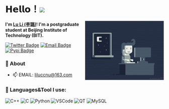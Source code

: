 
# 𝗛𝗲𝗹𝗹𝗼！<img src="https://user-images.githubusercontent.com/5679180/79618120-0daffb80-80be-11ea-819e-d2b0fa904d07.gif" width="27px"> 

<img align="right" width="250px" src="https://raw.githubusercontent.com/yaronzz/yaronzz/master/res/1.gif" />

**I'm [Lu Li (李璐)](https://github.com/lilubit)! I'm a postgraduate student at Beijing Institute of Technology (BIT).**

[![Twitter Badge](https://img.shields.io/badge/-Twitter-1da1f2?style=for-the-badge&logo=twitter&logoColor=white)](https://twitter.com/Yaronzz)
[![Email Badge](https://img.shields.io/badge/-GMAIL-D14836?style=for-the-badge&logo=gmail&logoColor=white)](mailto:liluccnu@163.com)
[![Pypi Badge](https://img.shields.io/badge/PyPI-3775a9.svg?style=for-the-badge&logo=pypi&logoColor=white)](https://pypi.org/user/yaronh/)

### 🍜 About

- 📫 EMAIL: liluccnu@163.com

### 🌱 Languages&Tool I use: 
![C++](https://img.shields.io/badge/C++-F15B2A?style=flat-square&logo=c%2b%2b)
![C](https://img.shields.io/badge/C-0b0b0b?style=flat-square&logo=c)
![Python](https://img.shields.io/badge/Python-3572a5?style=flat-square&logo=python&logoColor=white)
![VSCode](https://img.shields.io/badge/VScode-007ACC?style=flat-square&logo=visual%20studio%20code)
![QT](https://img.shields.io/badge/QT-41CD52?style=flat-square&logo=qt&logoColor=white)
![MySQL](https://img.shields.io/badge/MySQL-4479A1?style=flat-square&logo=mysql&logoColor=white)
